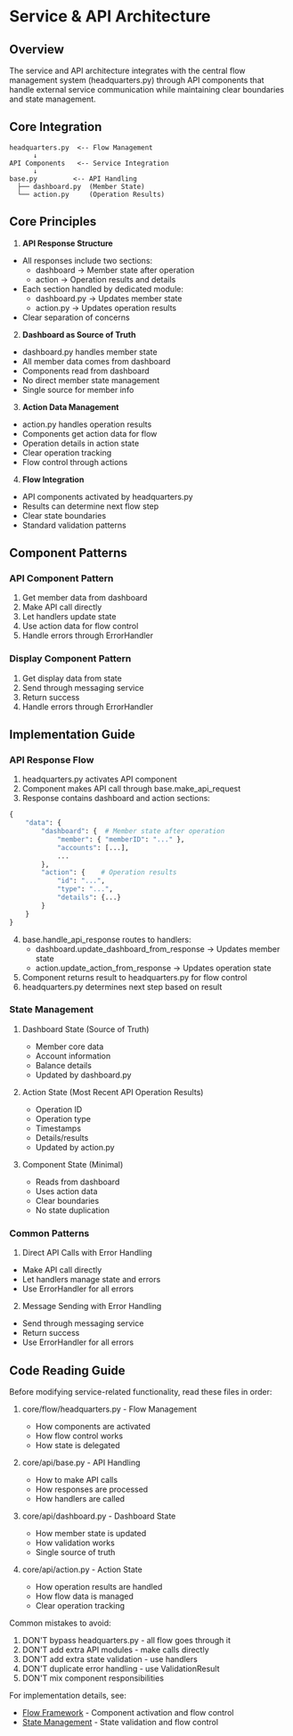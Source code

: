 # Service & API Architecture

## Overview

The service and API architecture integrates with the central flow management system (headquarters.py) through API components that handle external service communication while maintaining clear boundaries and state management.

## Core Integration

```
headquarters.py  <-- Flow Management
      ↓
API Components   <-- Service Integration
      ↓
base.py         <-- API Handling
  ├── dashboard.py  (Member State)
  └── action.py     (Operation Results)
```

## Core Principles

1. **API Response Structure**
- All responses include two sections:
  * dashboard -> Member state after operation
  * action -> Operation results and details
- Each section handled by dedicated module:
  * dashboard.py -> Updates member state
  * action.py -> Updates operation results
- Clear separation of concerns

2. **Dashboard as Source of Truth**
- dashboard.py handles member state
- All member data comes from dashboard
- Components read from dashboard
- No direct member state management
- Single source for member info

3. **Action Data Management**
- action.py handles operation results
- Components get action data for flow
- Operation details in action state
- Clear operation tracking
- Flow control through actions

4. **Flow Integration**
- API components activated by headquarters.py
- Results can determine next flow step
- Clear state boundaries
- Standard validation patterns

## Component Patterns

### API Component Pattern
1. Get member data from dashboard
2. Make API call directly
3. Let handlers update state
4. Use action data for flow control
5. Handle errors through ErrorHandler

### Display Component Pattern
1. Get display data from state
2. Send through messaging service
3. Return success
4. Handle errors through ErrorHandler

## Implementation Guide

### API Response Flow
1. headquarters.py activates API component
2. Component makes API call through base.make_api_request
3. Response contains dashboard and action sections:
```python
{
    "data": {
        "dashboard": {  # Member state after operation
            "member": { "memberID": "..." },
            "accounts": [...],
            ...
        },
        "action": {    # Operation results
            "id": "...",
            "type": "...",
            "details": {...}
        }
    }
}
```
4. base.handle_api_response routes to handlers:
   - dashboard.update_dashboard_from_response -> Updates member state
   - action.update_action_from_response -> Updates operation state
5. Component returns result to headquarters.py for flow control
6. headquarters.py determines next step based on result

### State Management
1. Dashboard State (Source of Truth)
   - Member core data
   - Account information
   - Balance details
   - Updated by dashboard.py

2. Action State (Most Recent API Operation Results)
   - Operation ID
   - Operation type
   - Timestamps
   - Details/results
   - Updated by action.py

3. Component State (Minimal)
   - Reads from dashboard
   - Uses action data
   - Clear boundaries
   - No state duplication

### Common Patterns

1. Direct API Calls with Error Handling
- Make API call directly
- Let handlers manage state and errors
- Use ErrorHandler for all errors

2. Message Sending with Error Handling
- Send through messaging service
- Return success
- Use ErrorHandler for all errors

## Code Reading Guide

Before modifying service-related functionality, read these files in order:

1. core/flow/headquarters.py - Flow Management
   - How components are activated
   - How flow control works
   - How state is delegated

2. core/api/base.py - API Handling
   - How to make API calls
   - How responses are processed
   - How handlers are called

3. core/api/dashboard.py - Dashboard State
   - How member state is updated
   - How validation works
   - Single source of truth

4. core/api/action.py - Action State
   - How operation results are handled
   - How flow data is managed
   - Clear operation tracking

Common mistakes to avoid:
1. DON'T bypass headquarters.py - all flow goes through it
2. DON'T add extra API modules - make calls directly
3. DON'T add extra state validation - use handlers
4. DON'T duplicate error handling - use ValidationResult
5. DON'T mix component responsibilities

For implementation details, see:
- [Flow Framework](flow-framework.md) - Component activation and flow control
- [State Management](state-management.md) - State validation and flow control
